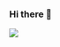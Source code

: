 ### Hi there 👋



<a href="버튼을 눌렀을 때 이동할 링크" target="_blank"><img src="https://img.shields.io/badge/Go-Master?style=for-the-badge&logo=#00ADD8&logoColor=#29BEB0"/></a>
<!--
**jacobkbny/jacobkbny** is a ✨ _special_ ✨ repository because its `README.md` (this file) appears on your GitHub profile.

Here are some ideas to get you started:

- 🔭 I’m currently working on ...
- 🌱 I’m currently learning ...
- 👯 I’m looking to collaborate on ...
- 🤔 I’m looking for help with ...
- 💬 Ask me about ...
- 📫 How to reach me: ...
- 😄 Pronouns: ...
- ⚡ Fun fact: ...
-->
